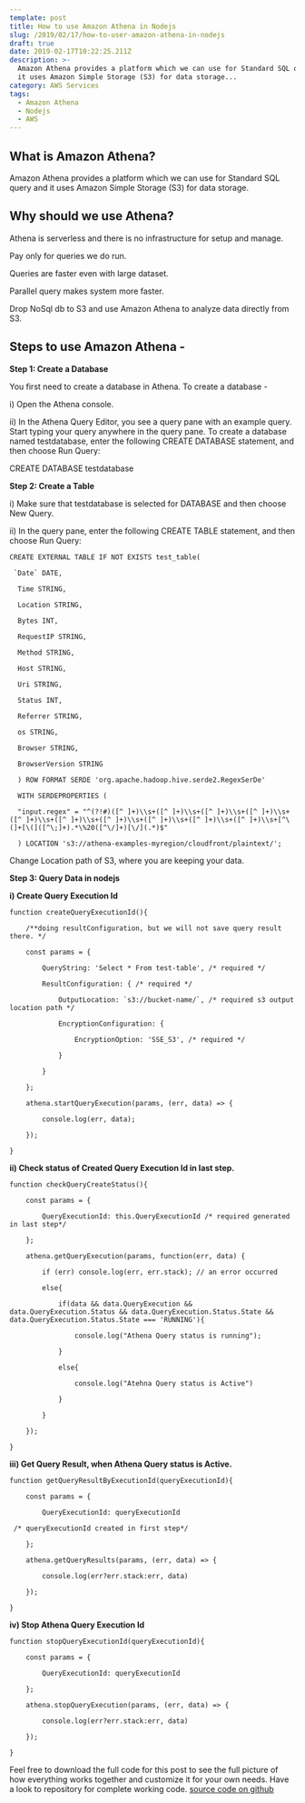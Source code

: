 ```yaml
---
template: post
title: How to use Amazon Athena in Nodejs
slug: /2019/02/17/how-to-user-amazon-athena-in-nodejs
draft: true
date: 2019-02-17T10:22:25.211Z
description: >-
  Amazon Athena provides a platform which we can use for Standard SQL query and
  it uses Amazon Simple Storage (S3) for data storage...
category: AWS Services
tags:
  - Amazon Athena
  - Nodejs
  - AWS
---
```

## **What is Amazon Athena?**

Amazon Athena provides a platform which we can use for Standard SQL query and it uses Amazon Simple Storage (S3) for data storage.



## **Why should we use Athena?**



Athena is serverless and there is no infrastructure for setup and manage.



Pay only for queries we do run.



Queries are faster even with large dataset.



Parallel query makes system more faster.



Drop NoSql db to S3 and use Amazon Athena to analyze data directly from S3.



## **Steps to use Amazon Athena -**



**Step 1: Create a Database**



You first need to create a database in Athena. To create a database -



i) Open the Athena console.



ii) In the Athena Query Editor, you see a query pane with an example query. Start typing your query anywhere in the query pane. To create a database named testdatabase, enter the following CREATE DATABASE statement, and then choose Run Query:



CREATE DATABASE testdatabase

**Step 2: Create a Table**



i) Make sure that testdatabase is selected for DATABASE and then choose New Query.



ii) In the query pane, enter the following CREATE TABLE statement, and then choose Run Query:



```
CREATE EXTERNAL TABLE IF NOT EXISTS test_table(
```

```
 `Date` DATE,
```

```
  Time STRING,
```

```
  Location STRING,
```

```
  Bytes INT,
```

```
  RequestIP STRING,
```

```
  Method STRING,
```

```
  Host STRING,
```

```
  Uri STRING,
```

```
  Status INT,
```

```
  Referrer STRING,
```

```
  os STRING,
```

```
  Browser STRING,
```

```
  BrowserVersion STRING
```

```
  ) ROW FORMAT SERDE 'org.apache.hadoop.hive.serde2.RegexSerDe'
```

```
  WITH SERDEPROPERTIES (
```

```
  "input.regex" = "^(?!#)([^ ]+)\\s+([^ ]+)\\s+([^ ]+)\\s+([^ ]+)\\s+([^ ]+)\\s+([^ ]+)\\s+([^ ]+)\\s+([^ ]+)\\s+([^ ]+)\\s+([^ ]+)\\s+[^\(]+[\(]([^\;]+).*\%20([^\/]+)[\/](.*)$"
```

```
  ) LOCATION 's3://athena-examples-myregion/cloudfront/plaintext/';
```

Change Location path of S3, where you are keeping your data.



**Step 3: Query Data in nodejs**



**i) Create Query Execution Id**

```
function createQueryExecutionId(){
```

```
    /**doing resultConfiguration, but we will not save query result there. */
```

```
    const params = {
```

```
        QueryString: 'Select * From test-table', /* required */
```

```
        ResultConfiguration: { /* required */
```

```
            OutputLocation: `s3://bucket-name/`, /* required s3 output location path */
```

```
            EncryptionConfiguration: {
```

```
                EncryptionOption: 'SSE_S3', /* required */
```

```
            }
```

```
        }
```

```
    };
```

```
    athena.startQueryExecution(params, (err, data) => {
```

```
        console.log(err, data);
```

```
    });
```

```
}
```

**ii) Check status of Created Query Execution Id in last step.**

```
function checkQueryCreateStatus(){
```

```
    const params = {
```

```
        QueryExecutionId: this.QueryExecutionId /* required generated in last step*/
```

```
    };
```

```
    athena.getQueryExecution(params, function(err, data) {
```

```
        if (err) console.log(err, err.stack); // an error occurred
```

```
        else{
```

```
            if(data && data.QueryExecution && data.QueryExecution.Status && data.QueryExecution.Status.State && data.QueryExecution.Status.State === 'RUNNING'){
```

```
                console.log("Athena Query status is running");
```

```
            }
```

```
            else{
```

```
                console.log("Atehna Query status is Active")
```

```
            }
```

```
        }
```

```
    });
```

```
}
```

**iii) Get Query Result, when Athena Query status is Active.**

```
function getQueryResultByExecutionId(queryExecutionId){
```

```
    const params = {
```

```
        QueryExecutionId: queryExecutionId
```

```
 /* queryExecutionId created in first step*/
```

```
    };
```

```
    athena.getQueryResults(params, (err, data) => {
```

```
        console.log(err?err.stack:err, data) 
```

```
    });
```

```
}
```

**iv) Stop Athena Query Execution Id**

```
function stopQueryExecutionId(queryExecutionId){
```

```
    const params = {
```

```
        QueryExecutionId: queryExecutionId
```

```
    };
```

```
    athena.stopQueryExecution(params, (err, data) => {
```

```
        console.log(err?err.stack:err, data) 
```

```
    });
```

```
}
```



Feel free to download the full code for this post to see the full picture of how everything works together and customize it for your own needs. Have a look to repository for complete working code.
[source code on github](https://github.com/pandeysoni/athena-in-nodejs)
